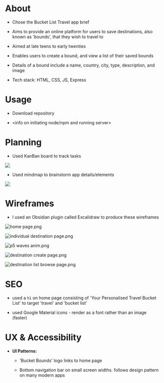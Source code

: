 # About

- Chose the Bucket List Travel app brief

- Aims to provide an online platform for users to save destinations, also known as 'bounds', that they wish to travel to

- Aimed at late teens to early twenties

- Enables users to create a bound, and view a list of their saved bounds

- Details of a bound include a name, country, city, type, description, and image

- Tech stack: HTML, CSS, JS, Express



# Usage

- Download repository

- <info on initiating node/npm and running server>



# Planning

- Used KanBan board to track tasks

![](C:\Users\chazz\AppData\Roaming\marktext\images\2023-03-27-20-28-34-image.png)

- Used mindmap to brainstorm app details/elements

![](C:\Users\chazz\AppData\Roaming\marktext\images\2023-03-27-20-29-04-image.png)



# Wireframes

- I used an Obsidian plugin called Excalidraw to produce these wireframes

![home page.png](C:\Users\chazz\Documents\Obsidian\Charlie's%20Vault\programming\wireframes\home%20page.png)

![individual destination page.png](C:\Users\chazz\Documents\Obsidian\Charlie's%20Vault\programming\wireframes\individual%20destination%20page.png)

![p5 waves anim.png](C:\Users\chazz\Documents\Obsidian\Charlie's%20Vault\programming\wireframes\p5%20waves%20anim.png)

![destination create page.png](C:\Users\chazz\Documents\Obsidian\Charlie's%20Vault\programming\wireframes\destination%20create%20page.png)

![destination list browse page.png](C:\Users\chazz\Documents\Obsidian\Charlie's%20Vault\programming\wireframes\destination%20list%20browse%20page.png)



# SEO

- used a `h1` on home page consisting of 'Your Personalised Travel Bucket List' to target 'travel' and 'bucket list'

- used Google Material icons - render as a font rather than an image (faster)



# UX & Accessibility

- **UI Patterns:** 
  
  - 'Bucket Bounds' logo links to home page
  
  - Bottom navigation bar on small screen widths. follows design pattern on many modern apps
